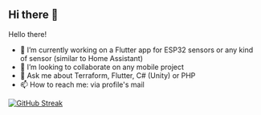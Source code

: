 ## Hi there 👋

<!--
**eramos/eramos** is a ✨ _special_ ✨ repository because its `README.md` (this file) appears on your GitHub profile.

Here are some ideas to get you started:

- 🔭 I’m currently working on ...
- 🌱 I’m currently learning ...
- 👯 I’m looking to collaborate on ...
- 🤔 I’m looking for help with ...
- 💬 Ask me about ...
- 📫 How to reach me: ...
- 😄 Pronouns: ...
- ⚡ Fun fact: ...
-->

Hello there!

- 🔭 I’m currently working on a Flutter app for ESP32 sensors or any kind of sensor (similar to Home Assistant)
- 👯 I’m looking to collaborate on any mobile project
- 💬 Ask me about Terraform, Flutter, C# (Unity) or PHP
- 📫 How to reach me: via profile's mail

[![GitHub Streak](https://streak-stats.demolab.com?user=eramos&theme=dark)](https://git.io/streak-stats)

